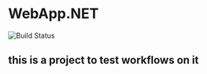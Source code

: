 # WebApp.NET
![Build Status](https://github.com/ahmedosamataha/WebApp.NET/workflows/BuildAndTest/badge.svg)
## this is a project to test workflows on it 
